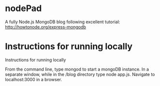 nodePad
=======

A fully Node.js MongoDB blog following excellent tutorial: http://howtonode.org/express-mongodb



Instructions for running locally
=======




Instructions for running locally

From the command line, type mongod to start a mongoDB instance. In a separate window, while in the /blog directory type node app.js. Navigate to localhost:3000 in a browser.
